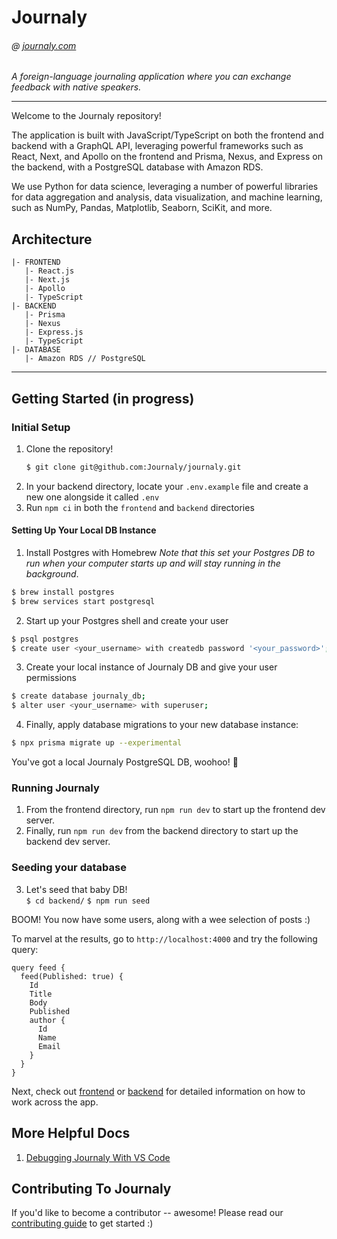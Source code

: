 # Journaly

###### @ [journaly.com](http://journaly.com)

_A foreign-language journaling application where you can exchange feedback with native speakers._

---

Welcome to the Journaly repository!

The application is built with JavaScript/TypeScript on both the frontend and backend with a GraphQL API, leveraging powerful frameworks such as React, Next, and Apollo on the frontend and Prisma, Nexus, and Express on the backend, with a PostgreSQL database with Amazon RDS.

We use Python for data science, leveraging a number of powerful libraries for data aggregation and analysis, data visualization, and machine learning, such as NumPy, Pandas, Matplotlib, Seaborn, SciKit, and more.

## Architecture

```
|- FRONTEND
   |- React.js
   |- Next.js
   |- Apollo
   |- TypeScript
|- BACKEND
   |- Prisma
   |- Nexus
   |- Express.js
   |- TypeScript
|- DATABASE
   |- Amazon RDS // PostgreSQL
```

---

## Getting Started (in progress)

### Initial Setup

1. Clone the repository!
   ```sh
   $ git clone git@github.com:Journaly/journaly.git
   ```
1. In your backend directory, locate your `.env.example` file and create a new one alongside it called `.env`
1. Run `npm ci` in both the `frontend` and `backend` directories

#### Setting Up Your Local DB Instance

1. Install Postgres with Homebrew
   _Note that this set your Postgres DB to run when your computer starts up and will stay running in the background_.

```bash
$ brew install postgres
$ brew services start postgresql
```

2. Start up your Postgres shell and create your user

```bash
$ psql postgres
$ create user <your_username> with createdb password '<your_password>';
```

3. Create your local instance of Journaly DB and give your user permissions

```bash
$ create database journaly_db;
$ alter user <your_username> with superuser;
```

4. Finally, apply database migrations to your new database instance:

```bash
$ npx prisma migrate up --experimental
```

You've got a local Journaly PostgreSQL DB, woohoo! 🎉

### Running Journaly

1. From the frontend directory, run `npm run dev` to start up the frontend dev server.
2. Finally, run `npm run dev` from the backend directory to start up the backend dev server.

### Seeding your database

3. Let's seed that baby DB!  
   `$ cd backend/`
   `$ npm run seed`

BOOM! You now have some users, along with a wee selection of posts :)

To marvel at the results, go to `http://localhost:4000` and try the following query:

```gql
query feed {
  feed(Published: true) {
    Id
    Title
    Body
    Published
    author {
      Id
      Name
      Email
    }
  }
}
```

Next, check out [frontend](./frontend/README.md) or [backend](./backend/README.md) for detailed information on how to work across the app.

## More Helpful Docs

1. [Debugging Journaly With VS Code](./docs/debugging.md)

## Contributing To Journaly

If you'd like to become a contributor -- awesome!
Please read our [contributing guide](./docs/contributing-guide.md) to get started :)
